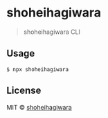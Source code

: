 # shoheihagiwara

> shoheihagiwara CLI

## Usage

```
$ npx shoheihagiwara
```

## License

MIT © [shoheihagiwara](https://github.com/shoheihagiwara)
